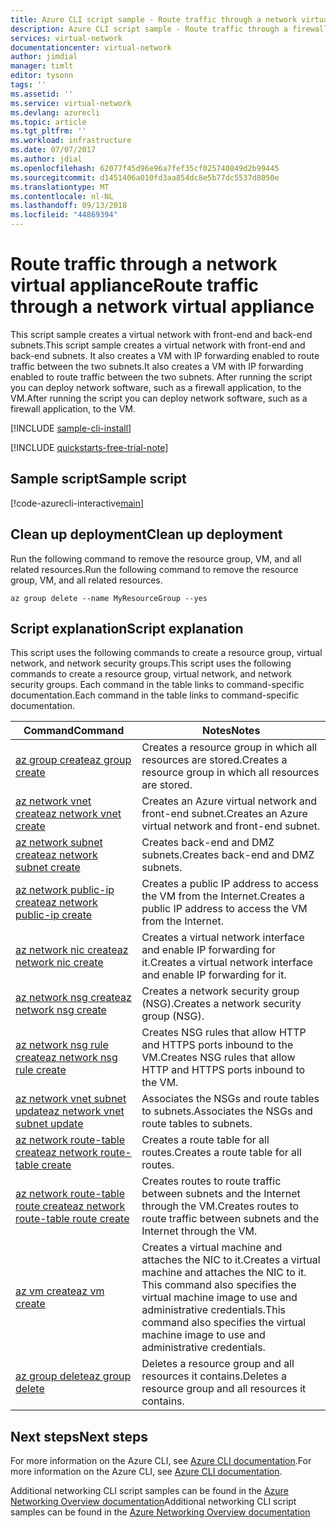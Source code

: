 ```yaml
---
title: Azure CLI script sample - Route traffic through a network virtual appliance | Microsoft Docs
description: Azure CLI script sample - Route traffic through a firewall network virtual appliance.
services: virtual-network
documentationcenter: virtual-network
author: jimdial
manager: timlt
editor: tysonn
tags: ''
ms.assetid: ''
ms.service: virtual-network
ms.devlang: azurecli
ms.topic: article
ms.tgt_pltfrm: ''
ms.workload: infrastructure
ms.date: 07/07/2017
ms.author: jdial
ms.openlocfilehash: 62077f45d96e96a7fef35cf025740849d2b99445
ms.sourcegitcommit: d1451406a010fd3aa854dc8e5b77dc5537d8050e
ms.translationtype: MT
ms.contentlocale: nl-NL
ms.lasthandoff: 09/13/2018
ms.locfileid: "44869394"
---
```

# <a name="route-traffic-through-a-network-virtual-appliance"></a><span data-ttu-id="1ea24-103">Route traffic through a network virtual appliance</span><span class="sxs-lookup"><span data-stu-id="1ea24-103">Route traffic through a network virtual appliance</span></span>

<span data-ttu-id="1ea24-104">This script sample creates a virtual network with front-end and back-end subnets.</span><span class="sxs-lookup"><span data-stu-id="1ea24-104">This script sample creates a virtual network with front-end and back-end subnets.</span></span> <span data-ttu-id="1ea24-105">It also creates a VM with IP forwarding enabled to route traffic between the two subnets.</span><span class="sxs-lookup"><span data-stu-id="1ea24-105">It also creates a VM with IP forwarding enabled to route traffic between the two subnets.</span></span> <span data-ttu-id="1ea24-106">After running the script you can deploy network software, such as a firewall application, to the VM.</span><span class="sxs-lookup"><span data-stu-id="1ea24-106">After running the script you can deploy network software, such as a firewall application, to the VM.</span></span>

[!INCLUDE [sample-cli-install](../../../includes/sample-cli-install.md)]

[!INCLUDE [quickstarts-free-trial-note](../../../includes/quickstarts-free-trial-note.md)]


## <a name="sample-script"></a><span data-ttu-id="1ea24-107">Sample script</span><span class="sxs-lookup"><span data-stu-id="1ea24-107">Sample script</span></span>


[!code-azurecli-interactive[main](../../../cli_scripts/virtual-network/route-traffic-through-nva/route-traffic-through-nva.sh "Route traffic through a network virtual appliance")]

## <a name="clean-up-deployment"></a><span data-ttu-id="1ea24-108">Clean up deployment</span><span class="sxs-lookup"><span data-stu-id="1ea24-108">Clean up deployment</span></span> 

<span data-ttu-id="1ea24-109">Run the following command to remove the resource group, VM, and all related resources.</span><span class="sxs-lookup"><span data-stu-id="1ea24-109">Run the following command to remove the resource group, VM, and all related resources.</span></span>

```azurecli
az group delete --name MyResourceGroup --yes
```

## <a name="script-explanation"></a><span data-ttu-id="1ea24-110">Script explanation</span><span class="sxs-lookup"><span data-stu-id="1ea24-110">Script explanation</span></span>

<span data-ttu-id="1ea24-111">This script uses the following commands to create a resource group, virtual network,  and network security groups.</span><span class="sxs-lookup"><span data-stu-id="1ea24-111">This script uses the following commands to create a resource group, virtual network,  and network security groups.</span></span> <span data-ttu-id="1ea24-112">Each command in the table links to command-specific documentation.</span><span class="sxs-lookup"><span data-stu-id="1ea24-112">Each command in the table links to command-specific documentation.</span></span>

| <span data-ttu-id="1ea24-113">Command</span><span class="sxs-lookup"><span data-stu-id="1ea24-113">Command</span></span> | <span data-ttu-id="1ea24-114">Notes</span><span class="sxs-lookup"><span data-stu-id="1ea24-114">Notes</span></span> |
|---|---|
| [<span data-ttu-id="1ea24-115">az group create</span><span class="sxs-lookup"><span data-stu-id="1ea24-115">az group create</span></span>](/cli/azure/group#az_group_create) | <span data-ttu-id="1ea24-116">Creates a resource group in which all resources are stored.</span><span class="sxs-lookup"><span data-stu-id="1ea24-116">Creates a resource group in which all resources are stored.</span></span> |
| [<span data-ttu-id="1ea24-117">az network vnet create</span><span class="sxs-lookup"><span data-stu-id="1ea24-117">az network vnet create</span></span>](/cli/azure/network/vnet#az_network_vnet_create) | <span data-ttu-id="1ea24-118">Creates an Azure virtual network and front-end subnet.</span><span class="sxs-lookup"><span data-stu-id="1ea24-118">Creates an Azure virtual network and front-end subnet.</span></span> |
| [<span data-ttu-id="1ea24-119">az network subnet create</span><span class="sxs-lookup"><span data-stu-id="1ea24-119">az network subnet create</span></span>](/cli/azure/network/vnet/subnet#az_network_vnet_subnet_create) | <span data-ttu-id="1ea24-120">Creates back-end and DMZ subnets.</span><span class="sxs-lookup"><span data-stu-id="1ea24-120">Creates back-end and DMZ subnets.</span></span> |
| [<span data-ttu-id="1ea24-121">az network public-ip create</span><span class="sxs-lookup"><span data-stu-id="1ea24-121">az network public-ip create</span></span>](/cli/azure/network/public-ip#az_network_public_ip_create) | <span data-ttu-id="1ea24-122">Creates a public IP address to access the VM from the Internet.</span><span class="sxs-lookup"><span data-stu-id="1ea24-122">Creates a public IP address to access the VM from the Internet.</span></span> |
| [<span data-ttu-id="1ea24-123">az network nic create</span><span class="sxs-lookup"><span data-stu-id="1ea24-123">az network nic create</span></span>](/cli/azure/network/nic#az_network_nic_create) | <span data-ttu-id="1ea24-124">Creates a virtual network interface and enable IP forwarding for it.</span><span class="sxs-lookup"><span data-stu-id="1ea24-124">Creates a virtual network interface and enable IP forwarding for it.</span></span> |
| [<span data-ttu-id="1ea24-125">az network nsg create</span><span class="sxs-lookup"><span data-stu-id="1ea24-125">az network nsg create</span></span>](/cli/azure/network/nsg#az_network_nsg_create) | <span data-ttu-id="1ea24-126">Creates a network security group (NSG).</span><span class="sxs-lookup"><span data-stu-id="1ea24-126">Creates a network security group (NSG).</span></span> |
| [<span data-ttu-id="1ea24-127">az network nsg rule create</span><span class="sxs-lookup"><span data-stu-id="1ea24-127">az network nsg rule create</span></span>](/cli/azure/network/nsg/rule#az_network_nsg_rule_create) | <span data-ttu-id="1ea24-128">Creates NSG rules that allow HTTP and HTTPS ports inbound to the VM.</span><span class="sxs-lookup"><span data-stu-id="1ea24-128">Creates NSG rules that allow HTTP and HTTPS ports inbound to the VM.</span></span> |
| [<span data-ttu-id="1ea24-129">az network vnet subnet update</span><span class="sxs-lookup"><span data-stu-id="1ea24-129">az network vnet subnet update</span></span>](/cli/azure/network/vnet/subnet#az_network_vnet_subnet_update)| <span data-ttu-id="1ea24-130">Associates the NSGs and route tables to subnets.</span><span class="sxs-lookup"><span data-stu-id="1ea24-130">Associates the NSGs and route tables to subnets.</span></span> |
| [<span data-ttu-id="1ea24-131">az network route-table create</span><span class="sxs-lookup"><span data-stu-id="1ea24-131">az network route-table create</span></span>](/cli/azure/network/route-table#az-network-route-table-create)| <span data-ttu-id="1ea24-132">Creates a route table for all routes.</span><span class="sxs-lookup"><span data-stu-id="1ea24-132">Creates a route table for all routes.</span></span> |
| [<span data-ttu-id="1ea24-133">az network route-table route create</span><span class="sxs-lookup"><span data-stu-id="1ea24-133">az network route-table route create</span></span>](/cli/azure/network/route-table/route#az-network-route-table-route-create)| <span data-ttu-id="1ea24-134">Creates routes to route traffic between subnets and the Internet through the VM.</span><span class="sxs-lookup"><span data-stu-id="1ea24-134">Creates routes to route traffic between subnets and the Internet through the VM.</span></span> |
| [<span data-ttu-id="1ea24-135">az vm create</span><span class="sxs-lookup"><span data-stu-id="1ea24-135">az vm create</span></span>](/cli/azure/vm#az_vm_create) | <span data-ttu-id="1ea24-136">Creates a virtual machine and attaches the NIC to it.</span><span class="sxs-lookup"><span data-stu-id="1ea24-136">Creates a virtual machine and attaches the NIC to it.</span></span> <span data-ttu-id="1ea24-137">This command also specifies the virtual machine image to use and administrative credentials.</span><span class="sxs-lookup"><span data-stu-id="1ea24-137">This command also specifies the virtual machine image to use and administrative credentials.</span></span> |
| [<span data-ttu-id="1ea24-138">az group delete</span><span class="sxs-lookup"><span data-stu-id="1ea24-138">az group delete</span></span>](/cli/azure/group#az_group_delete) | <span data-ttu-id="1ea24-139">Deletes a resource group and all resources it contains.</span><span class="sxs-lookup"><span data-stu-id="1ea24-139">Deletes a resource group and all resources it contains.</span></span> |

## <a name="next-steps"></a><span data-ttu-id="1ea24-140">Next steps</span><span class="sxs-lookup"><span data-stu-id="1ea24-140">Next steps</span></span>

<span data-ttu-id="1ea24-141">For more information on the Azure CLI, see [Azure CLI documentation](/cli/azure).</span><span class="sxs-lookup"><span data-stu-id="1ea24-141">For more information on the Azure CLI, see [Azure CLI documentation](/cli/azure).</span></span>

<span data-ttu-id="1ea24-142">Additional networking CLI script samples can be found in the [Azure Networking Overview documentation](../cli-samples.md)</span><span class="sxs-lookup"><span data-stu-id="1ea24-142">Additional networking CLI script samples can be found in the [Azure Networking Overview documentation](../cli-samples.md)</span></span>